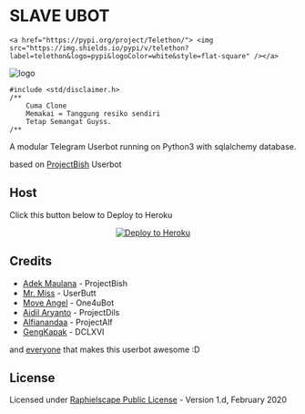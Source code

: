 # SLAVE UBOT

    <a href="https://pypi.org/project/Telethon/"> <img src="https://img.shields.io/pypi/v/telethon?label=telethon&logo=pypi&logoColor=white&style=flat-square" /></a>
</p>

![logo](https://telegra.ph/file/47e27c26a72eebb354c4a.jpg)

```
#include <std/disclaimer.h>
/**
    Cuma Clone
    Memakai = Tanggung resiko sendiri
    Tetap Semangat Guyss.
/**
```

A modular Telegram Userbot running on Python3 with sqlalchemy database. 

based on [ProjectBish](https://github.com/adekmaulana/ProjectBish) Userbot
 
 ## Host
Click this button below to Deploy to Heroku
<p align="center"><a href="https://heroku.com/deploy?template=https://github.com/molana062/Slaves/tree/master"> <img src="https://www.herokucdn.com/deploy/button.png" alt="Deploy to Heroku"/></a></p>

## Credits
* [Adek Maulana](https://github.com/adekmaulana) - ProjectBish
* [Mr. Miss](https://github.com/keselekpermen69) - UserButt
* [Move Angel](https://github.com/MoveAngel) - One4uBot
* [Aidil Aryanto](https://github.com/aidilaryanto) - ProjectDils
* [Alfianandaa](https://github.com/alfianandaa) - ProjectAlf
* [GengKapak](https://github.com/GengKapak) - DCLXVI

and [everyone](https://github.com/IrhamFadzillah/NightCore/graphs/contributors) that makes this userbot awesome :D

## License
Licensed under [Raphielscape Public License](https://github.com/IrhamFadzillah/NightCore/blob/master/LICENSE) - Version 1.d, February 2020
